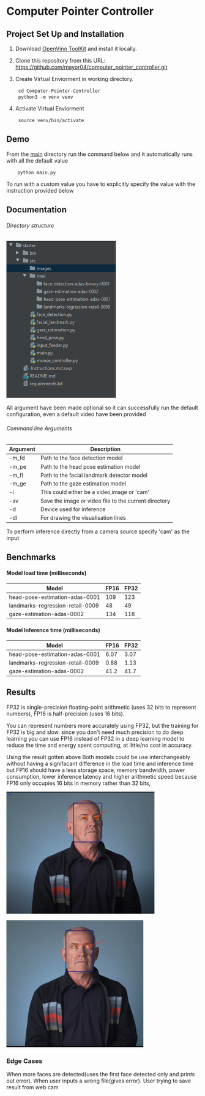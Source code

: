 # Computer Pointer Controller


## Project Set Up and Installation
1. Download [OpenVino ToolKit](https://software.intel.com/content/www/us/en/develop/tools/openvino-toolkit/choose-download.html) and install it locally.

2. Clone this repository from this URL: https://github.com/mayor04/computer_pointer_controller.git

3. Create Virtual Enviorment in working directory.

        cd Computer-Pointer-Controller
        python3 -m venv venv

4. Activate Virtual Enviorment
        
        source venv/bin/activate
                
## Demo
From the [main](./src) directory run the command below and it automatically runs with all the default value
        
        python main.py 

To run with a custom value you have to explicitly specify the value with the instruction provided below
## Documentation
###### Directory structure
![structure](./src/images/structure.PNG)

All argument have been made optional so it can successfully run the default configuration, even a default video have been provided
###### Command line Arguments
Argument|Description
| ------------- | -------------|
|-m_fd|Path to the face detection model
|-m_pe|Path to the head pose estimation model
|-m_fl|Path to the facial landmark detector model
|-m_ge|Path to the gaze estimation model
|-i|This could either be a video,image or 'cam'
|-sv|Save the image or video file to the current directory
|-d|Device used for inference
|-dl|For drawing the visualisation lines

To perform inference directly from a camera source specify 'cam' as the input

## Benchmarks
#### Model load time (milliseconds)
|Model|FP16|FP32|
|----|----|----|
|head-pose-estimation-adas-0001|109|123|
|landmarks-regression-retail-0009|48|49|
|gaze-estimation-adas-0002|134|118|

#### Model Inference time (milliseconds)
|Model|FP16|FP32|
|----|----|----|
|head-pose-estimation-adas-0001|6.07|3.07|
|landmarks-regression-retail-0009|0.88|1.13|
|gaze-estimation-adas-0002|41.2|41.7|

## Results
FP32 is single-precision floating-point arithmetic (uses 32 bits to represent numbers), FP16 is half-precision (uses 16 bits).

You can represent numbers more accurately using FP32, but the training for FP32 is big and slow.
since you don't need much precision to do deep learning you can use FP16 instead of FP32 in a deep learning model to reduce the time and energy spent computing, at little/no cost in accuracy.

Using the result gotten above Both models could be use interchangeably without having a signifacant
difference in the load time and inference time but FP16 should have a less storage space, memory bandwidth, power consumption,
lower inference latency and higher arithmetic speed because FP16 only occupies 16 bits in memory rather than 32 bits,

![structure](./src/images/visuals1.PNG)

![structure](./src/images/visuals3.PNG)
### Edge Cases
When more faces are detected(uses the first face detected only and prints out error).
When user inputs a wrong file(gives error).
User trying to save result from web cam

